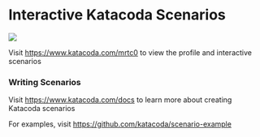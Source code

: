 # Interactive Katacoda Scenarios

[![](http://shields.katacoda.com/katacoda/mrtc0/count.svg)](https://www.katacoda.com/mrtc0 "Get your profile on Katacoda.com")

Visit https://www.katacoda.com/mrtc0 to view the profile and interactive scenarios

### Writing Scenarios
Visit https://www.katacoda.com/docs to learn more about creating Katacoda scenarios

For examples, visit https://github.com/katacoda/scenario-example
